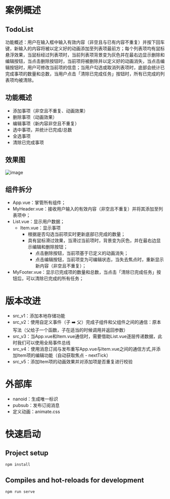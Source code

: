 # 案例概述

## TodoList
功能概述：用户在输入框中输入有效内容（非空且与已有内容不重复）并按下回车键，新输入的内容将被以定义好的动画添加至列表项最前方；每个列表项均有鼠标悬浮效果，当鼠标经过列表项时，当前列表项背景变为灰色并在最右边显示删除和编辑按钮，当点击删除按钮时，当前项将被删除并以定义好的动画消失，当点击编辑按钮时，用户可修改当前项的信息；当用户勾选或取消列表项时，底部会统计已完成事项的数量和总数，当用户点击「清除已完成任务」按钮时，所有已完成的列表项均被清除。

## 功能概述
+ 添加事项（非空且不重复、动画效果）
+ 删除事项（动画效果）
+ 编辑事项（新内容非空且不重复）
+ 选中事项，并统计已完成/总数
+ 全选事项
+ 清除已完成事项

## 效果图
![image](https://user-images.githubusercontent.com/41555864/163697153-ab8782a7-b9a8-4a6e-b43e-15947a0c898e.png)
## 组件拆分
- App.vue：掌管所有组件；
- MyHeader.vue：接收用户输入的有效内容（非空且不重复）并将其添加至列表项中；
- List.vue：显示用户数据；
  - Item.vue：显示事项
    - 根据是否勾选当前项实时更新底部已完成的数量；
    - 具有鼠标滑过效果，当滑过当前项时，背景变为灰色，并在最右边显示编辑和删除按钮；
      - 点击删除按钮，当前项基于已定义的动画消失；
      - 点击编辑按钮，当前项变为可编辑状态，当失去焦点时，重新显示新内容（非空且不重复）；
- MyFooter.vue：显示已完成项的数量和总数，当点击「清除已完成任务」按钮后，可以清除已完成的所有任务；


# 版本改进
+ src_v1：添加本地存储功能
+ src_v2：使用自定义事件（子 ➡️ 父）完成子组件和父组件之间的通信：原本写法（父给子一个函数，子在适当的时候调用并返回参数）
+ src_v3：当App.vue和Item.vue通信时，需要借助List.vue逐层传递数据，此时我们可以使用全局事件总线
+ src_v4：使用消息订阅与发布重写App.vue与Item.vue之间的通信方式,并添加Item项的编辑功能（自动获取焦点 - nextTick）
+ src_v5：添加Item项的动画效果并对添加项是否重复进行校验


# 外部库
+ nanoid：生成唯一标识
+ pubsub：发布订阅消息
+ 定义动画：animate.css

# 快速启动

## Project setup
```
npm install
```

## Compiles and hot-reloads for development
```
npm run serve
```
